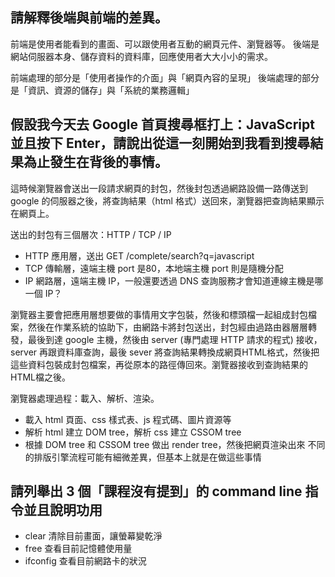 ## 請解釋後端與前端的差異。
前端是使用者能看到的畫面、可以跟使用者互動的網頁元件、瀏覽器等。
後端是網站伺服器本身、儲存資料的資料庫，回應使用者大大小小的需求。

前端處理的部分是「使用者操作的介面」與「網頁內容的呈現」
後端處理的部分是「資訊、資源的儲存」與「系統的業務邏輯」


## 假設我今天去 Google 首頁搜尋框打上：JavaScript 並且按下 Enter，請說出從這一刻開始到我看到搜尋結果為止發生在背後的事情。

這時候瀏覽器會送出一段請求網頁的封包，然後封包透過網路設備一路傳送到 google 的伺服器之後，將查詢結果（html 格式）送回來，瀏覽器把查詢結果顯示在網頁上。

送出的封包有三個層次：HTTP / TCP / IP
* HTTP 應用層，送出 GET /complete/search?q=javascript
* TCP 傳輸層，遠端主機 port 是80，本地端主機 port 則是隨機分配
* IP 網路層，遠端主機 IP，一般還要透過 DNS 查詢服務才會知道連線主機是哪一個 IP？

瀏覽器主要會把應用層想要做的事情用文字包裝，然後和標頭檔一起組成封包檔案，然後在作業系統的協助下，由網路卡將封包送出，封包經由過路由器層層轉發，最後到達 google 主機，然後由 server (專門處理 HTTP 請求的程式) 接收，server 再跟資料庫查詢，最後 sever 將查詢結果轉換成網頁HTML格式，然後把這些資料包裝成封包檔案，再從原本的路徑傳回來。瀏覽器接收到查詢結果的HTML檔之後。

瀏覽器處理過程：載入、解析、渲染。
* 載入 html 頁面、css 樣式表、js 程式碼、圖片資源等
* 解析 html 建立 DOM tree，解析 css 建立 CSSOM tree
* 根據 DOM tree 和 CSSOM tree 做出 render tree，然後把網頁渲染出來
不同的排版引擎流程可能有細微差異，但基本上就是在做這些事情


## 請列舉出 3 個「課程沒有提到」的 command line 指令並且說明功用
* clear 清除目前畫面，讓螢幕變乾淨
* free 查看目前記憶體使用量
* ifconfig 查看目前網路卡的狀況